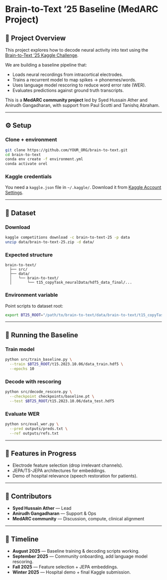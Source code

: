 # Brain-to-Text ’25 Baseline (MedARC Project)

## 🔎 Project Overview

This project explores how to decode neural activity into text using the [Brain-to-Text ’25 Kaggle Challenge](https://www.kaggle.com/competitions/brain-to-text-25).

We are building a baseline pipeline that:

* Loads neural recordings from intracortical electrodes.
* Trains a recurrent model to map spikes → phonemes/words.
* Uses language model rescoring to reduce word error rate (WER).
* Evaluates predictions against ground truth transcripts.

This is a **MedARC community project** led by Syed Hussain Ather and Anirudh Gangadharan, with support from Paul Scotti and Tanishq Abraham.

---

## ⚙️ Setup

### Clone + environment

```bash
git clone https://github.com/YOUR_ORG/brain-to-text.git
cd brain-to-text
conda env create -f environment.yml
conda activate orel
```

### Kaggle credentials

You need a `kaggle.json` file in `~/.kaggle/`.
Download it from [Kaggle Account Settings](https://www.kaggle.com/account).

---

## 📂 Dataset

### Download

```bash
kaggle competitions download -c brain-to-text-25 -p data
unzip data/brain-to-text-25.zip -d data/
```

### Expected structure

```
brain-to-text/
  ├── src/
  ├── data/
  │   └── brain-to-text/
  │       └── t15_copyTask_neuralData/hdf5_data_final/...
```

### Environment variable

Point scripts to dataset root:

```bash
export BT25_ROOT="/path/to/brain-to-text/data/brain-to-text/t15_copyTask_neuralData/hdf5_data_final"
```

---

## 🚀 Running the Baseline

### Train model

```bash
python src/train_baseline.py \
  --train $BT25_ROOT/t15.2023.10.06/data_train.hdf5 \
  --epochs 10
```

### Decode with rescoring

```bash
python src/decode_rescore.py \
  --checkpoint checkpoints/baseline.pt \
  --test $BT25_ROOT/t15.2023.10.06/data_test.hdf5
```

### Evaluate WER

```bash
python src/eval_wer.py \
  --pred outputs/preds.txt \
  --ref outputs/refs.txt
```

---

## 🧪 Features in Progress

* Electrode feature selection (drop irrelevant channels).
* JEPA/TS-JEPA architectures for embeddings.
* Demo of hospital relevance (speech restoration for patients).

---

## 👥 Contributors

* **Syed Hussain Ather** — Lead
* **Anirudh Gangadharan** — Support & Ops
* **MedARC community** — Discussion, compute, clinical alignment

---

## 📅 Timeline

* **August 2025** — Baseline training & decoding scripts working.
* **September 2025** — Community onboarding, add language model rescoring.
* **Fall 2025** — Feature selection + JEPA embeddings.
* **Winter 2025** — Hospital demo + final Kaggle submission.

